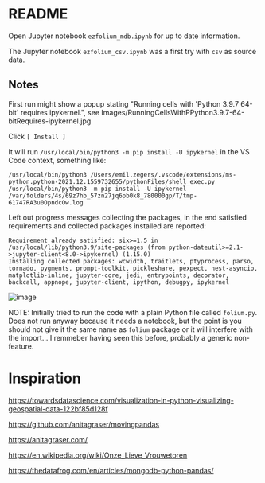 # README

Open Jupyter notebook `ezfolium_mdb.ipynb` for up to date information.

The Jupyter notebook `ezfolium_csv.ipynb` was a first try with `csv` as source data.

## Notes

First run might show a popup stating "Running cells with 'Python 3.9.7 64-bit' requires ipykernel.", see Images/RunningCellsWithPPython3.9.7-64-bitRequires-ipykernel.jpg

Click `[ Install ]`

It will run `/usr/local/bin/python3 -m pip install -U ipykernel` in the VS Code context, something like:

`/usr/local/bin/python3 /Users/emil.zegers/.vscode/extensions/ms-python.python-2021.12.1559732655/pythonFiles/shell_exec.py /usr/local/bin/python3 -m pip install -U ipykernel /var/folders/4s/69z7hb_57zn27jq6pb0k8_780000gp/T/tmp-61747RA3u0OpndcOw.log`

Left out progress messages collecting the packages, in the end satisfied requirements and collected packages installed are reported:

```
Requirement already satisfied: six>=1.5 in /usr/local/lib/python3.9/site-packages (from python-dateutil>=2.1->jupyter-client<8.0->ipykernel) (1.15.0)
Installing collected packages: wcwidth, traitlets, ptyprocess, parso, tornado, pygments, prompt-toolkit, pickleshare, pexpect, nest-asyncio, matplotlib-inline, jupyter-core, jedi, entrypoints, decorator, backcall, appnope, jupyter-client, ipython, debugpy, ipykernel
```

![image](https://user-images.githubusercontent.com/2260360/148051119-ac862c5c-21be-457c-b4c9-7d9f9f4f187c.png)

NOTE: Initially tried to run the code with a plain Python file called `folium.py`. Does not run anyway because it needs a notebook, but the point is you should not give it the same name as `folium` package or it will interfere with the import... I remmeber having seen this before, probably a generic non-feature.

# Inspiration

https://towardsdatascience.com/visualization-in-python-visualizing-geospatial-data-122bf85d128f

https://github.com/anitagraser/movingpandas

https://anitagraser.com/

https://en.wikipedia.org/wiki/Onze_Lieve_Vrouwetoren

https://thedatafrog.com/en/articles/mongodb-python-pandas/
